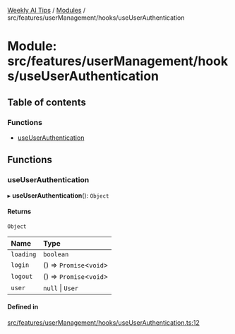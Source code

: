 [Weekly AI Tips](../README.md) / [Modules](../modules.md) / src/features/userManagement/hooks/useUserAuthentication

# Module: src/features/userManagement/hooks/useUserAuthentication

## Table of contents

### Functions

- [useUserAuthentication](src_features_userManagement_hooks_useUserAuthentication.md#useuserauthentication)

## Functions

### useUserAuthentication

▸ **useUserAuthentication**(): `Object`

#### Returns

`Object`

| Name | Type |
| :------ | :------ |
| `loading` | `boolean` |
| `login` | () => `Promise`\<`void`\> |
| `logout` | () => `Promise`\<`void`\> |
| `user` | ``null`` \| `User` |

#### Defined in

[src/features/userManagement/hooks/useUserAuthentication.ts:12](https://github.com/alexsoyes/weekly-ai-tips/blob/b51216ee36bb903ccd72a472afbc8e01da2cc631/src/features/userManagement/hooks/useUserAuthentication.ts#L12)
